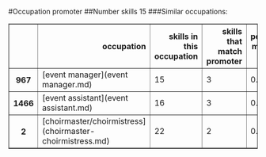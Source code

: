#Occupation promoter
##Number skills 15
###Similar occupations:
<table border="1" class="dataframe">
  <thead>
    <tr style="text-align: right;">
      <th></th>
      <th>occupation</th>
      <th>skills in this occupation</th>
      <th>skills that match promoter</th>
      <th>percentage match with promoter</th>
      <th>skills not in promoter</th>
    </tr>
  </thead>
  <tbody>
    <tr>
      <th>967</th>
      <td>[event manager](event manager.md)</td>
      <td>15</td>
      <td>3</td>
      <td>0.200000</td>
      <td>12</td>
    </tr>
    <tr>
      <th>1466</th>
      <td>[event assistant](event assistant.md)</td>
      <td>16</td>
      <td>3</td>
      <td>0.200000</td>
      <td>13</td>
    </tr>
    <tr>
      <th>2</th>
      <td>[choirmaster/choirmistress](choirmaster-choirmistress.md)</td>
      <td>22</td>
      <td>2</td>
      <td>0.133333</td>
      <td>20</td>
    </tr>
  </tbody>
</table>
